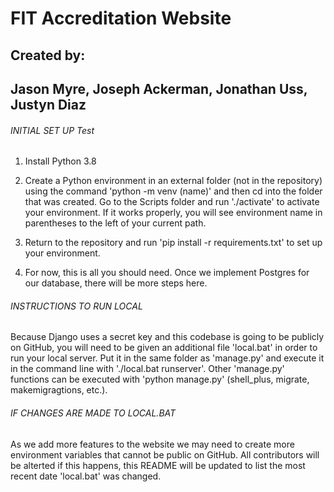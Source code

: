 # FIT Accreditation Website

## Created by:
## Jason Myre, Joseph Ackerman, Jonathan Uss, Justyn Diaz

###### INITIAL SET UP Test

1. Install Python 3.8

2. Create a Python environment in an external folder (not in the repository) using the command 'python -m venv (name)' and then cd into the folder that was created. Go to the Scripts folder and run './activate' to activate your environment. If it works properly, you will see environment name in parentheses to the left of your current path.

3. Return to the repository and run 'pip install -r requirements.txt' to set up your environment.

4. For now, this is all you should need. Once we implement Postgres for our database, there will be more steps here. 

###### INSTRUCTIONS TO RUN LOCAL

Because Django uses a secret key and this codebase is going to be publicly on GitHub, you will need to be given an additional file 'local.bat' in order to run your local server. Put it in the same folder as 'manage.py' and execute it in the command line with './local.bat runserver'. Other 'manage.py' functions can be executed with 'python manage.py' (shell_plus, migrate, makemigragtions, etc.).

###### IF CHANGES ARE MADE TO LOCAL.BAT

As we add more features to the website we may need to create more environment variables that cannot be public on GitHub. All contributors will be alterted if this happens, this README will be updated to list the most recent date 'local.bat' was changed.